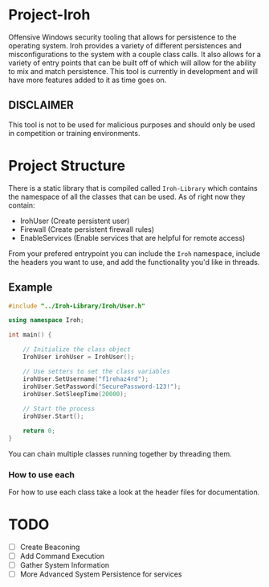 # Project-Iroh

Offensive Windows security tooling that allows for persistence to the operating system. Iroh provides a variety of different persistences and misconfigurations to the system with a couple class calls. It also allows for a variety of entry points that can be built off of which will allow for the ability to mix and match persistence. This tool is currently in development and will have more features added to it as time goes on.

## DISCLAIMER

This tool is not to be used for malicious purposes and should only be used in competition or training environments.

# Project Structure

There is a static library that is compiled called `Iroh-Library` which contains the namespace of all the classes that can be used. As of right now they contain:
* IrohUser (Create persistent user)
* Firewall (Create persistent firewall rules)
* EnableServices (Enable services that are helpful for remote access)

From your prefered entrypoint you can include the `Iroh` namespace, include the headers you want to use, and add the functionality you'd like in threads. 

## Example 

``` C++
#include "../Iroh-Library/Iroh/User.h"

using namespace Iroh;

int main() {

    // Initialize the class object
	IrohUser irohUser = IrohUser();

    // Use setters to set the class variables
	irohUser.SetUsername("f1rehaz4rd");
	irohUser.SetPassword("SecurePassword-123!");
	irohUser.SetSleepTime(20000);
	
    // Start the process
    irohUser.Start();

	return 0;
}
```

You can chain multiple classes running together by threading them.

### How to use each

For how to use each class take a look at the header files for documentation.

# TODO
- [ ] Create Beaconing
- [ ] Add Command Execution
- [ ] Gather System Information
- [ ] More Advanced System Persistence for services